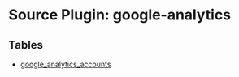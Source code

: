 # Source Plugin: google-analytics

## Tables

- [google_analytics_accounts](google_analytics_accounts.md)